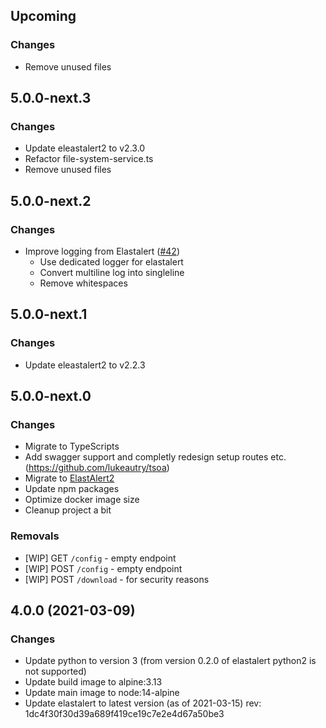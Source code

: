 ## Upcoming

### Changes

* Remove unused files

## 5.0.0-next.3

### Changes

* Update eleastalert2 to v2.3.0
* Refactor file-system-service.ts
* Remove unused files

## 5.0.0-next.2

### Changes

* Improve logging from Elastalert ([#42](https://github.com/Karql/elastalert2-server/issues/42))
    * Use dedicated logger for elastalert 
    * Convert multiline log into singleline
    * Remove whitespaces

## 5.0.0-next.1

### Changes

* Update eleastalert2 to v2.2.3

## 5.0.0-next.0

### Changes

* Migrate to TypeScripts
* Add swagger support and completly redesign setup routes etc. (https://github.com/lukeautry/tsoa)
* Migrate to [ElastAlert2](https://github.com/jertel/elastalert2)
* Update npm packages
* Optimize docker image size
* Cleanup project a bit

### Removals

* [WIP] GET `/config` - empty endpoint 
* [WIP] POST `/config` - empty endpoint
* [WIP] POST `/download` - for security reasons

## 4.0.0 (2021-03-09)

### Changes
* Update python to version 3 (from version 0.2.0 of elastalert python2 is not supported) 
* Update build image to alpine:3.13
* Update main image to node:14-alpine
* Update elastalert to latest version (as of 2021-03-15) rev: 1dc4f30f30d39a689f419ce19c7e2e4d67a50be3
